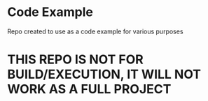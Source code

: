 # Code Example

Repo created to use as a code example for various purposes

# THIS REPO IS NOT FOR BUILD/EXECUTION, IT WILL NOT WORK AS A FULL PROJECT
